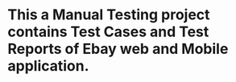 # This a Manual Testing project contains Test Cases and Test Reports of Ebay web and Mobile application.
